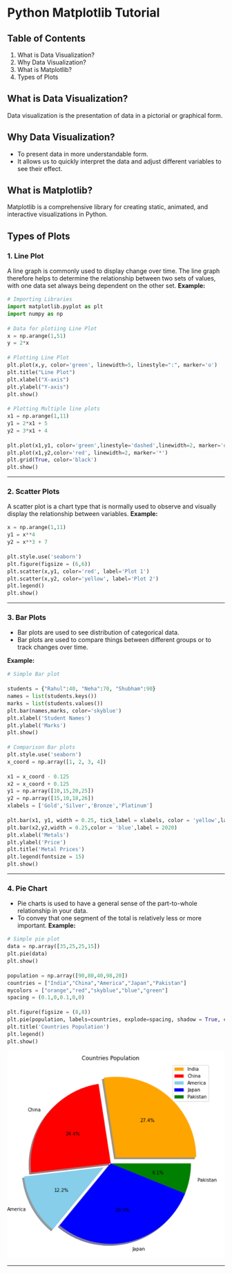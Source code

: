 # Python Matplotlib Tutorial

## Table of Contents

1. What is Data Visualization?
2. Why Data Visualization?
3. What is Matplotlib?
4. Types of Plots

## What is Data Visualization?
Data visualization is the presentation of data in a pictorial or graphical form. 


## Why Data Visualization?
* To present data in more understandable form. 
* It allows us to quickly interpret the data and adjust different variables to see their effect.



## What is Matplotlib?
Matplotlib is a comprehensive library for creating static, animated, and interactive visualizations in Python.


## Types of Plots
### 1. Line Plot
A line graph is commonly used to display change over time. The line graph therefore helps to determine the relationship between two sets of values, with one data set always being dependent on the other set.
**Example:**
```python
# Importing Libraries
import matplotlib.pyplot as plt
import numpy as np

# Data for plotiing Line Plot
x = np.arange(1,51)
y = 2*x

# Plotting Line Plot
plt.plot(x,y, color='green', linewidth=5, linestyle=":", marker='o')
plt.title("Line Plot")
plt.xlabel("X-axis")
plt.ylabel("Y-axis")
plt.show()

# Plotting Multiple line plots
x1 = np.arange(1,11)
y1 = 2*x1 + 5
y2 = 3*x1 + 4

plt.plot(x1,y1, color='green',linestyle='dashed',linewidth=2, marker='o')
plt.plot(x1,y2,color='red', linewidth=2, marker='*')
plt.grid(True, color='black')
plt.show()
```
***

### 2. Scatter Plots
A scatter plot is a chart type that is normally used to observe and visually display the relationship between variables.
**Example:**
```python
x = np.arange(1,11)
y1 = x**4
y2 = x**3 + 7

plt.style.use('seaborn')
plt.figure(figsize = (6,6))
plt.scatter(x,y1, color='red', label='Plot 1')
plt.scatter(x,y2, color='yellow', label='Plot 2')
plt.legend()
plt.show()
```
***

### 3. Bar Plots
* Bar plots are used to see distribution of categorical data.
* Bar plots are used to compare things between different groups or to track changes over time. 

**Example:**
```python
# Simple Bar plot

students = {"Rahul":40, "Neha":70, "Shubham":90}
names = list(students.keys())
marks = list(students.values())
plt.bar(names,marks, color='skyblue')
plt.xlabel('Student Names')
plt.ylabel('Marks')
plt.show()

# Comparison Bar plots
plt.style.use('seaborn')
x_coord = np.array([1, 2, 3, 4])

x1 = x_coord - 0.125
x2 = x_coord + 0.125
y1 = np.array([10,15,20,25])
y2 = np.array([15,10,18,26])
xlabels = ['Gold','Silver','Bronze','Platinum']

plt.bar(x1, y1, width = 0.25, tick_label = xlabels, color = 'yellow',label = 2019)
plt.bar(x2,y2,width = 0.25,color = 'blue',label = 2020)
plt.xlabel('Metals')
plt.ylabel('Price')
plt.title('Metal Prices')
plt.legend(fontsize = 15)
plt.show()
```
***

### 4. Pie Chart
* Pie charts is used to have a general sense of the part-to-whole relationship in your data.
* To convey that one segment of the total is relatively less or more important.
**Example:**
```python
# Simple pie plot
data = np.array([35,25,25,15])
plt.pie(data)
plt.show()

population = np.array([90,80,40,98,20])
countries = ["India","China","America","Japan","Pakistan"]
mycolors = ["orange","red","skyblue","blue","green"]
spacing = (0.1,0,0.1,0,0)

plt.figure(figsize = (8,8))
plt.pie(population, labels=countries, explode=spacing, shadow = True, colors=mycolors, autopct= '%1.1f%%')
plt.title('Countries Population')
plt.legend()
plt.show()
```
![Pie Plot](pieplot.PNG "PiePlot")

***
###
